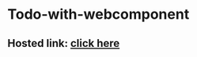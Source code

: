 # Todo-with-webcomponent

<h2>Hosted link: <a href="https://ishwargautam.github.io/Todo-with-webcomponent/">click here</a></h2>
